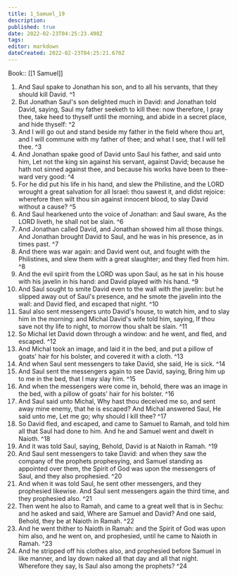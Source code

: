 ```yaml
---
title: 1_Samuel_19
description: 
published: true
date: 2022-02-23T04:25:23.498Z
tags: 
editor: markdown
dateCreated: 2022-02-23T04:25:21.670Z
---
```


 Book:: [[1 Samuel]]
 1. And Saul spake to Jonathan his son, and to all his servants, that they should kill David. ^1
 2. But Jonathan Saul's son delighted much in David: and Jonathan told David, saying, Saul my father seeketh to kill thee: now therefore, I pray thee, take heed to thyself until the morning, and abide in a secret place, and hide thyself: ^2
 3. And I will go out and stand beside my father in the field where thou art, and I will commune with my father of thee; and what I see, that I will tell thee. ^3
 4. And Jonathan spake good of David unto Saul his father, and said unto him, Let not the king sin against his servant, against David; because he hath not sinned against thee, and because his works have been to thee-ward very good: ^4
 5. For he did put his life in his hand, and slew the Philistine, and the LORD wrought a great salvation for all Israel: thou sawest it, and didst rejoice: wherefore then wilt thou sin against innocent blood, to slay David without a cause? ^5
 6. And Saul hearkened unto the voice of Jonathan: and Saul sware, As the LORD liveth, he shall not be slain. ^6
 7. And Jonathan called David, and Jonathan showed him all those things. And Jonathan brought David to Saul, and he was in his presence, as in times past. ^7
 8. And there was war again: and David went out, and fought with the Philistines, and slew them with a great slaughter; and they fled from him. ^8
 9. And the evil spirit from the LORD was upon Saul, as he sat in his house with his javelin in his hand: and David played with his hand. ^9
 10. And Saul sought to smite David even to the wall with the javelin: but he slipped away out of Saul's presence, and he smote the javelin into the wall: and David fled, and escaped that night. ^10
 11. Saul also sent messengers unto David's house, to watch him, and to slay him in the morning: and Michal David's wife told him, saying, If thou save not thy life to night, to morrow thou shalt be slain. ^11
 12. So Michal let David down through a window: and he went, and fled, and escaped. ^12
 13. And Michal took an image, and laid it in the bed, and put a pillow of goats' hair for his bolster, and covered it with a cloth. ^13
 14. And when Saul sent messengers to take David, she said, He is sick. ^14
 15. And Saul sent the messengers again to see David, saying, Bring him up to me in the bed, that I may slay him. ^15
 16. And when the messengers were come in, behold, there was an image in the bed, with a pillow of goats' hair for his bolster. ^16
 17. And Saul said unto Michal, Why hast thou deceived me so, and sent away mine enemy, that he is escaped? And Michal answered Saul, He said unto me, Let me go; why should I kill thee? ^17
 18. So David fled, and escaped, and came to Samuel to Ramah, and told him all that Saul had done to him. And he and Samuel went and dwelt in Naioth. ^18
 19. And it was told Saul, saying, Behold, David is at Naioth in Ramah. ^19
 20. And Saul sent messengers to take David: and when they saw the company of the prophets prophesying, and Samuel standing as appointed over them, the Spirit of God was upon the messengers of Saul, and they also prophesied. ^20
 21. And when it was told Saul, he sent other messengers, and they prophesied likewise. And Saul sent messengers again the third time, and they prophesied also. ^21
 22. Then went he also to Ramah, and came to a great well that is in Sechu: and he asked and said, Where are Samuel and David? And one said, Behold, they be at Naioth in Ramah. ^22
 23. And he went thither to Naioth in Ramah: and the Spirit of God was upon him also, and he went on, and prophesied, until he came to Naioth in Ramah. ^23
 24. And he stripped off his clothes also, and prophesied before Samuel in like manner, and lay down naked all that day and all that night. Wherefore they say, Is Saul also among the prophets? ^24

